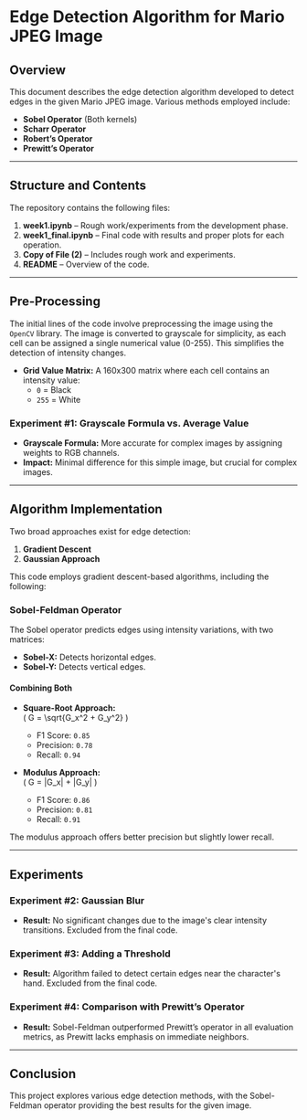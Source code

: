 # Edge Detection Algorithm for Mario JPEG Image

## Overview

This document describes the edge detection algorithm developed to detect edges in the given Mario JPEG image. Various methods employed include:

- **Sobel Operator** (Both kernels)
- **Scharr Operator**
- **Robert’s Operator**
- **Prewitt’s Operator**

---

## Structure and Contents

The repository contains the following files:

1. **week1.ipynb** – Rough work/experiments from the development phase.
2. **week1_final.ipynb** – Final code with results and proper plots for each operation.
3. **Copy of File (2)** – Includes rough work and experiments.
4. **README** – Overview of the code.

---

## Pre-Processing

The initial lines of the code involve preprocessing the image using the `OpenCV` library. The image is converted to grayscale for simplicity, as each cell can be assigned a single numerical value (0-255). This simplifies the detection of intensity changes.

- **Grid Value Matrix:** A 160x300 matrix where each cell contains an intensity value:
  - `0` = Black
  - `255` = White

### Experiment #1: Grayscale Formula vs. Average Value
- **Grayscale Formula:** More accurate for complex images by assigning weights to RGB channels.
- **Impact:** Minimal difference for this simple image, but crucial for complex images.

---

## Algorithm Implementation

Two broad approaches exist for edge detection:
1. **Gradient Descent**
2. **Gaussian Approach**

This code employs gradient descent-based algorithms, including the following:

### Sobel-Feldman Operator
The Sobel operator predicts edges using intensity variations, with two matrices:
- **Sobel-X:** Detects horizontal edges.
- **Sobel-Y:** Detects vertical edges.

#### Combining Both
- **Square-Root Approach:**  
  \( G = \sqrt{G_x^2 + G_y^2} \)  
  - F1 Score: `0.85`
  - Precision: `0.78`
  - Recall: `0.94`

- **Modulus Approach:**  
  \( G = |G_x| + |G_y| \)  
  - F1 Score: `0.86`
  - Precision: `0.81`
  - Recall: `0.91`

The modulus approach offers better precision but slightly lower recall.

---

## Experiments

### Experiment #2: Gaussian Blur
- **Result:** No significant changes due to the image's clear intensity transitions. Excluded from the final code.

### Experiment #3: Adding a Threshold
- **Result:** Algorithm failed to detect certain edges near the character's hand. Excluded from the final code.

### Experiment #4: Comparison with Prewitt’s Operator
- **Result:** Sobel-Feldman outperformed Prewitt’s operator in all evaluation metrics, as Prewitt lacks emphasis on immediate neighbors.

---

## Conclusion

This project explores various edge detection methods, with the Sobel-Feldman operator providing the best results for the given image.
